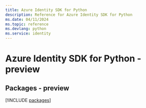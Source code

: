 ```yaml
---
title: Azure Identity SDK for Python
description: Reference for Azure Identity SDK for Python
ms.date: 04/11/2024
ms.topic: reference
ms.devlang: python
ms.service: identity
---
```

# Azure Identity SDK for Python - preview
## Packages - preview
[!INCLUDE [packages](identity-index.md)]